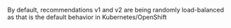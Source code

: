 By default, recommendations v1 and v2 are being randomly load-balanced as that is the default behavior in Kubernetes/OpenShift

